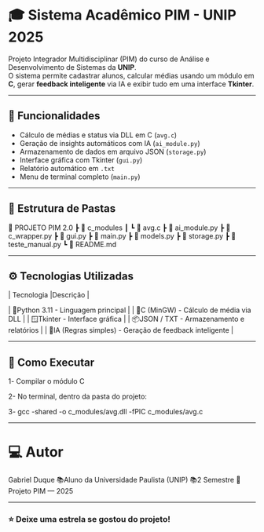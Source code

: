 # 🎓 Sistema Acadêmico PIM - UNIP 2025

Projeto Integrador Multidisciplinar (PIM) do curso de Análise e Desenvolvimento de Sistemas da **UNIP**.  
O sistema permite cadastrar alunos, calcular médias usando um módulo em **C**, gerar **feedback inteligente** via IA e exibir tudo em uma interface **Tkinter**.

---

## 🚀 Funcionalidades
- Cálculo de médias e status via DLL em C (`avg.c`)
- Geração de insights automáticos com IA (`ai_module.py`)
- Armazenamento de dados em arquivo JSON (`storage.py`)
- Interface gráfica com Tkinter (`gui.py`)
- Relatório automático em `.txt`
- Menu de terminal completo (`main.py`)

---

## 🧩 Estrutura de Pastas

📁 PROJETO PIM 2.0
┣ 📂 c_modules
┃ ┗ 📜 avg.c
┣ 📜 ai_module.py
┣ 📜 c_wrapper.py
┣ 📜 gui.py
┣ 📜 main.py
┣ 📜 models.py
┣ 📜 storage.py
┣ 📜 teste_manual.py
┗ 📜 README.md

---

## ⚙️ Tecnologias Utilizadas

| Tecnologia |Descrição |

| 🐍Python 3.11  - Linguagem principal |
| 💽C (MinGW)    - Cálculo de média via DLL |
| 🪟Tkinter      - Interface gráfica |
| 📦JSON / TXT   - Armazenamento e relatórios |
| 🧠IA (Regras simples) - Geração de feedback inteligente |

---

## 🚀 Como Executar

1️-  Compilar o módulo C

2-  No terminal, dentro da pasta do projeto:

3-  gcc -shared -o c_modules/avg.dll -fPIC c_modules/avg.c

---

# ‍💻 Autor

Gabriel Duque
📚Aluno da Universidade Paulista (UNIP) 
📚2 Semestre
📅 Projeto PIM — 2025

---

### ⭐ Deixe uma estrela se gostou do projeto!
